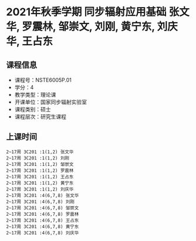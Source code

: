 # 2021年秋季学期 同步辐射应用基础 张文华, 罗震林, 邹崇文, 刘刚, 黄宁东, 刘庆华, 王占东






## 课程信息

- 课程号：NSTE6005P.01
- 学分：4
- 教学类型：理论课
- 开课单位：国家同步辐射实验室
- 课程类别：硕士
- 课程层次：研究生课程

## 上课时间

```
2~17周 3C201 :1(1,2) 张文华
2~17周 3C201 :1(1,2) 刘刚
2~17周 3C201 :1(1,2) 邹崇文
2~17周 3C201 :1(1,2) 罗震林
2~17周 3C201 :1(1,2) 王占东
2~17周 3C201 :1(1,2) 黄宁东
2~17周 3C201 :1(1,2) 刘庆华
2~17周 3C201 :4(6,7,8) 张文华
2~17周 3C201 :4(6,7,8) 刘刚
2~17周 3C201 :4(6,7,8) 邹崇文
2~17周 3C201 :4(6,7,8) 罗震林
2~17周 3C201 :4(6,7,8) 王占东
2~17周 3C201 :4(6,7,8) 黄宁东
2~17周 3C201 :4(6,7,8) 刘庆华
```

